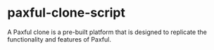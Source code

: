 # paxful-clone-script
A Paxful clone is a pre-built platform that is designed to replicate the functionality and features of Paxful.
